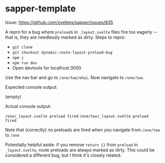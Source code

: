 # sapper-template

Issue: https://github.com/sveltejs/sapper/issues/835

A repro for a bug where `preload`s in `_layout.svelte` files fire too eagerly -- that is, they are needlessly marked as dirty.  Steps to repro:

- `git clone`
- `git checkout dynamic-route-layout-preload-bug`
- `npm i`
- `npm run dev`
- Open devtools for localhost:3000

Use the nav bar and go to `/one/two/ohai`.  Now navigate to `/one/two`.

Expected console output:

(empty)

Actual console output:

`/one/_layout.svelte preload fired`
`/one/two/_layout.svelte preload fired`

Note that (correctly) no preloads are fired when you navigate from `/one/two` to `/one`

Potentially helpful aside: if you remove `return {}` from `preload` in `_layout.svelte`, route preloads are always marked as dirty.  This could be considered a different bug, but I think it's closely related.